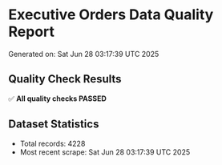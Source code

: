 # Executive Orders Data Quality Report
Generated on: Sat Jun 28 03:17:39 UTC 2025

## Quality Check Results
✅ **All quality checks PASSED**

## Dataset Statistics
- Total records: 4228
- Most recent scrape: Sat Jun 28 03:17:39 UTC 2025

